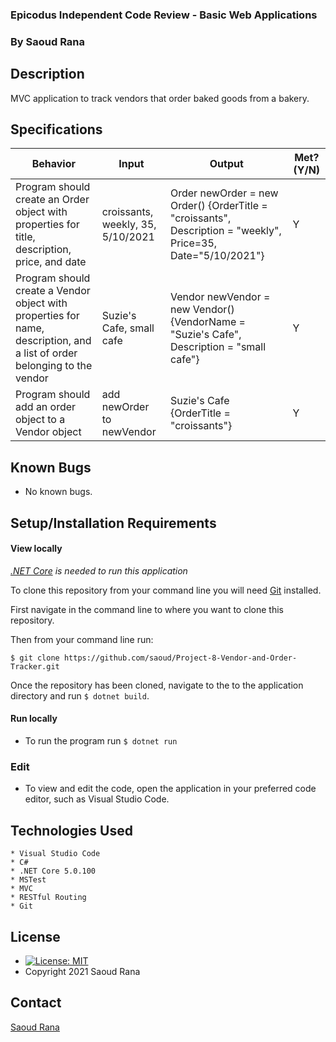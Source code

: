 ### Epicodus Independent Code Review - Basic Web Applications

### By Saoud Rana
## Description
MVC application to track vendors that order baked goods from a bakery.

## Specifications
|                                                          Behavior                                                         | Input                             | Output                                                                                                       | Met? (Y/N) |
|--------------------------------------------------------------------------------------------------------------------------|-----------------------------------|--------------------------------------------------------------------------------------------------------------|------------|
| Program should create an Order object with properties for title, description, price, and date                             | croissants, weekly, 35, 5/10/2021 | Order newOrder = new Order() {OrderTitle = "croissants", Description = "weekly", Price=35, Date="5/10/2021"} | Y          |
| Program should create a Vendor object with properties for name, description, and a list of order belonging to the vendor  | Suzie's Cafe, small cafe          | Vendor newVendor = new Vendor() {VendorName = "Suzie's Cafe", Description = "small cafe"}                    | Y          |
| Program should add an order object to a Vendor object                                                                     | add newOrder to newVendor         | Suzie's Cafe {OrderTitle = "croissants"}                                                                     | Y          |

## Known Bugs
* No known bugs.   

## Setup/Installation Requirements

#### View locally

*[.NET Core](https://dotnet.microsoft.com/download/dotnet/5.0) is needed to run this application*

To clone this repository from your command line you will need [Git](https://git-scm.com/) installed. 

First navigate in the command line to where you want to clone this repository. 

Then from your command line run:

`$ git clone https://github.com/saoud/Project-8-Vendor-and-Order-Tracker.git`

Once the repository has been cloned, navigate to the to the application directory and run `$ dotnet build`.

#### Run locally
* To run the program run `$ dotnet run` 

### Edit
* To view and edit the code, open the application in your preferred code editor, such as Visual Studio Code.

## Technologies Used
```
* Visual Studio Code
* C#
* .NET Core 5.0.100
* MSTest
* MVC
* RESTful Routing
* Git
```

## License
* [![License: MIT](https://img.shields.io/badge/License-MIT-yellow.svg)](https://github.com/saoud/csharp-TDD-template/blob/main/LICENSE)
* Copyright 2021 Saoud Rana
## Contact
[Saoud Rana](mailto:githubissues@saoud.dev)
